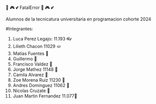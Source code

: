 :mate: :video_game: :two_hearts:  FatalError  :mate: :video_game: :two_hearts:

Alumnos de la tecnicatura universitaria en programacion cohorte 2024

#Integrantes:

1. Luca Perez Legajo: 11.193 :eyeglasses: 
2. Lilieth Chacon 11029 :flatbread: 
3. Matias Fuentes :rose: 
4. Guillermo :ninja:  
5. Francisco Valdez :nail_care: 
6. Jorge Mathez 11148 :poultry_leg: 
7. Camila Alvarez :smoking:  
8. Zoe Morena Ruiz 11230 :teddy_bear: 
9. Andres Dominguez 11062 :musical_keyboard: 
10. Nicolas Cruzate :new_moon_with_face: 
11. Juan Martin Fernandez 11.077:volleyball: 

